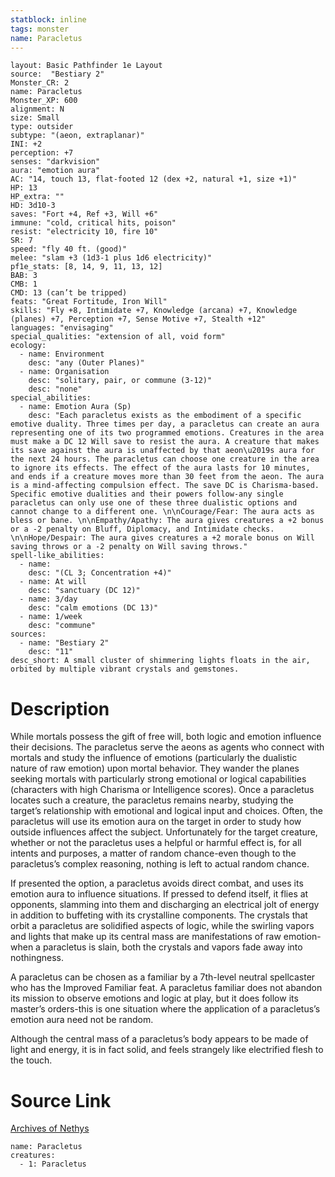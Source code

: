 ```yaml
---
statblock: inline
tags: monster
name: Paracletus
---
```

```statblock
layout: Basic Pathfinder 1e Layout
source:  "Bestiary 2"
Monster_CR: 2
name: Paracletus
Monster_XP: 600
alignment: N
size: Small
type: outsider
subtype: "(aeon, extraplanar)"
INI: +2
perception: +7
senses: "darkvision"
aura: "emotion aura"
AC: "14, touch 13, flat-footed 12 (dex +2, natural +1, size +1)"
HP: 13
HP_extra: ""
HD: 3d10-3
saves: "Fort +4, Ref +3, Will +6"
immune: "cold, critical hits, poison"
resist: "electricity 10, fire 10"
SR: 7
speed: "fly 40 ft. (good)"
melee: "slam +3 (1d3-1 plus 1d6 electricity)"
pf1e_stats: [8, 14, 9, 11, 13, 12]
BAB: 3
CMB: 1
CMD: 13 (can’t be tripped)
feats: "Great Fortitude, Iron Will"
skills: "Fly +8, Intimidate +7, Knowledge (arcana) +7, Knowledge (planes) +7, Perception +7, Sense Motive +7, Stealth +12"
languages: "envisaging"
special_qualities: "extension of all, void form"
ecology:
  - name: Environment
    desc: "any (Outer Planes)"
  - name: Organisation
    desc: "solitary, pair, or commune (3-12)"
    desc: "none"
special_abilities:
  - name: Emotion Aura (Sp)
    desc: "Each paracletus exists as the embodiment of a specific emotive duality. Three times per day, a paracletus can create an aura representing one of its two programmed emotions. Creatures in the area must make a DC 12 Will save to resist the aura. A creature that makes its save against the aura is unaffected by that aeon\u2019s aura for the next 24 hours. The paracletus can choose one creature in the area to ignore its effects. The effect of the aura lasts for 10 minutes, and ends if a creature moves more than 30 feet from the aeon. The aura is a mind-affecting compulsion effect. The save DC is Charisma-based. Specific emotive dualities and their powers follow-any single paracletus can only use one of these three dualistic options and cannot change to a different one. \n\nCourage/Fear: The aura acts as bless or bane. \n\nEmpathy/Apathy: The aura gives creatures a +2 bonus or a -2 penalty on Bluff, Diplomacy, and Intimidate checks. \n\nHope/Despair: The aura gives creatures a +2 morale bonus on Will saving throws or a -2 penalty on Will saving throws."
spell-like_abilities:
  - name:
    desc: "(CL 3; Concentration +4)"
  - name: At will
    desc: "sanctuary (DC 12)"
  - name: 3/day
    desc: "calm emotions (DC 13)"
  - name: 1/week
    desc: "commune"
sources:
  - name: "Bestiary 2"
    desc: "11"
desc_short: A small cluster of shimmering lights floats in the air, orbited by multiple vibrant crystals and gemstones. 
```
# Description
While mortals possess the gift of free will, both logic and emotion influence their decisions. The paracletus serve the aeons as agents who connect with mortals and study the influence of emotions (particularly the dualistic nature of raw emotion) upon mortal behavior. They wander the planes seeking mortals with particularly strong emotional or logical capabilities (characters with high Charisma or Intelligence scores). Once a paracletus locates such a creature, the paracletus remains nearby, studying the target’s relationship with emotional and logical input and choices. Often, the paracletus will use its emotion aura on the target in order to study how outside influences affect the subject. Unfortunately for the target creature, whether or not the paracletus uses a helpful or harmful effect is, for all intents and purposes, a matter of random chance-even though to the paracletus’s complex reasoning, nothing is left to actual random chance. 

If presented the option, a paracletus avoids direct combat, and uses its emotion aura to influence situations. If pressed to defend itself, it flies at opponents, slamming into them and discharging an electrical jolt of energy in addition to buffeting with its crystalline components. The crystals that orbit a paracletus are solidified aspects of logic, while the swirling vapors and lights that make up its central mass are manifestations of raw emotion-when a paracletus is slain, both the crystals and vapors fade away into nothingness. 

A paracletus can be chosen as a familiar by a 7th-level neutral spellcaster who has the Improved Familiar feat. A paracletus familiar does not abandon its mission to observe emotions and logic at play, but it does follow its master’s orders-this is one situation where the application of a paracletus’s emotion aura need not be random. 

Although the central mass of a paracletus’s body appears to be made of light and energy, it is in fact solid, and feels strangely like electrified flesh to the touch.
# Source Link
[Archives of Nethys](https://aonprd.com/MonsterDisplay.aspx?ItemName=Paracletus)
```encounter-table
name: Paracletus
creatures:
  - 1: Paracletus
```
